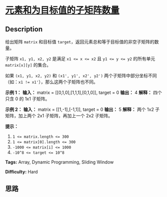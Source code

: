 # [元素和为目标值的子矩阵数量][title]

## Description

给出矩阵 `matrix` 和目标值 `target`，返回元素总和等于目标值的非空子矩阵的数量。

子矩阵 `x1, y1, x2, y2` 是满足 `x1 <= x <= x2` 且 `y1 <= y <= y2` 的所有单元
`matrix[x][y]` 的集合。

如果 `(x1, y1, x2, y2)` 和 `(x1', y1', x2', y2')` 两个子矩阵中部分坐标不同（如：`x1 !=
x1'`），那么这两个子矩阵也不同。



**示例 1：**
            **输入：** matrix = [[0,1,0],[1,1,1],[0,1,0]], target = 0    **输出：** 4    **解释：** 四个只含 0 的 1x1 子矩阵。    

**示例 2：**
            **输入：** matrix = [[1,-1],[-1,1]], target = 0    **输出：** 5    **解释：** 两个 1x2 子矩阵，加上两个 2x1 子矩阵，再加上一个 2x2 子矩阵。    



****提示：****

  1. `1 <= matrix.length <= 300`
  2. `1 <= matrix[0].length <= 300`
  3. `-1000 <= matrix[i] <= 1000`
  4. `-10^8 <= target <= 10^8`


**Tags:** Array, Dynamic Programming, Sliding Window

**Difficulty:** Hard

## 思路

[title]: https://leetcode-cn.com/problems/number-of-submatrices-that-sum-to-target
